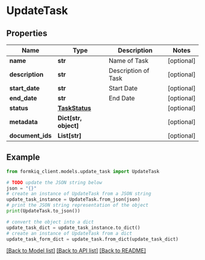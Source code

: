 # UpdateTask


## Properties

Name | Type | Description | Notes
------------ | ------------- | ------------- | -------------
**name** | **str** | Name of Task | [optional] 
**description** | **str** | Description of Task | [optional] 
**start_date** | **str** | Start Date | [optional] 
**end_date** | **str** | End Date | [optional] 
**status** | [**TaskStatus**](TaskStatus.md) |  | [optional] 
**metadata** | **Dict[str, object]** |  | [optional] 
**document_ids** | **List[str]** |  | [optional] 

## Example

```python
from formkiq_client.models.update_task import UpdateTask

# TODO update the JSON string below
json = "{}"
# create an instance of UpdateTask from a JSON string
update_task_instance = UpdateTask.from_json(json)
# print the JSON string representation of the object
print(UpdateTask.to_json())

# convert the object into a dict
update_task_dict = update_task_instance.to_dict()
# create an instance of UpdateTask from a dict
update_task_form_dict = update_task.from_dict(update_task_dict)
```
[[Back to Model list]](../README.md#documentation-for-models) [[Back to API list]](../README.md#documentation-for-api-endpoints) [[Back to README]](../README.md)


